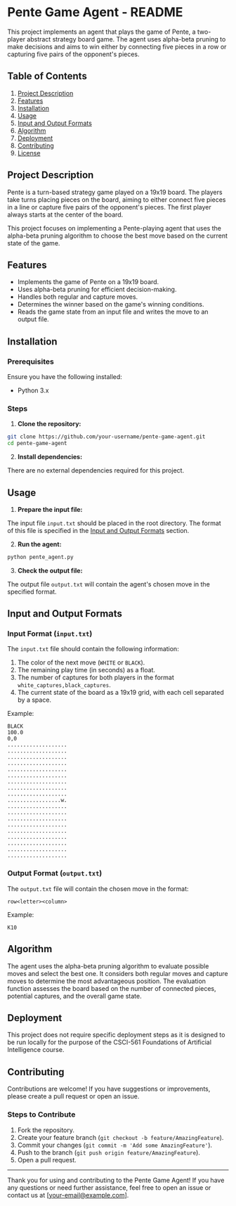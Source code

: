 # Pente Game Agent - README

This project implements an agent that plays the game of Pente, a two-player abstract strategy board game. The agent uses alpha-beta pruning to make decisions and aims to win either by connecting five pieces in a row or capturing five pairs of the opponent's pieces.

## Table of Contents

1. [Project Description](#project-description)
2. [Features](#features)
3. [Installation](#installation)
4. [Usage](#usage)
5. [Input and Output Formats](#input-and-output-formats)
6. [Algorithm](#algorithm)
7. [Deployment](#deployment)
8. [Contributing](#contributing)
9. [License](#license)

## Project Description

Pente is a turn-based strategy game played on a 19x19 board. The players take turns placing pieces on the board, aiming to either connect five pieces in a line or capture five pairs of the opponent's pieces. The first player always starts at the center of the board.

This project focuses on implementing a Pente-playing agent that uses the alpha-beta pruning algorithm to choose the best move based on the current state of the game.

## Features

- Implements the game of Pente on a 19x19 board.
- Uses alpha-beta pruning for efficient decision-making.
- Handles both regular and capture moves.
- Determines the winner based on the game's winning conditions.
- Reads the game state from an input file and writes the move to an output file.

## Installation

### Prerequisites

Ensure you have the following installed:

- Python 3.x

### Steps

1. **Clone the repository:**

```bash
git clone https://github.com/your-username/pente-game-agent.git
cd pente-game-agent
```

2. **Install dependencies:**

There are no external dependencies required for this project.

## Usage

1. **Prepare the input file:**

The input file `input.txt` should be placed in the root directory. The format of this file is specified in the [Input and Output Formats](#input-and-output-formats) section.

2. **Run the agent:**

```bash
python pente_agent.py
```

3. **Check the output file:**

The output file `output.txt` will contain the agent's chosen move in the specified format.

## Input and Output Formats

### Input Format (`input.txt`)

The `input.txt` file should contain the following information:

1. The color of the next move (`WHITE` or `BLACK`).
2. The remaining play time (in seconds) as a float.
3. The number of captures for both players in the format `white_captures,black_captures`.
4. The current state of the board as a 19x19 grid, with each cell separated by a space.

Example:
```
BLACK
100.0
0,0
...................
...................
...................
...................
...................
...................
...................
...................
...................
.................w.
...................
...................
...................
...................
...................
...................
...................
...................
...................
```

### Output Format (`output.txt`)

The `output.txt` file will contain the chosen move in the format:
```
row<letter><column>
```

Example:
```
K10
```

## Algorithm

The agent uses the alpha-beta pruning algorithm to evaluate possible moves and select the best one. It considers both regular moves and capture moves to determine the most advantageous position. The evaluation function assesses the board based on the number of connected pieces, potential captures, and the overall game state.

## Deployment

This project does not require specific deployment steps as it is designed to be run locally for the purpose of the CSCI-561 Foundations of Artificial Intelligence course.

## Contributing

Contributions are welcome! If you have suggestions or improvements, please create a pull request or open an issue.

### Steps to Contribute

1. Fork the repository.
2. Create your feature branch (`git checkout -b feature/AmazingFeature`).
3. Commit your changes (`git commit -m 'Add some AmazingFeature'`).
4. Push to the branch (`git push origin feature/AmazingFeature`).
5. Open a pull request.

---

Thank you for using and contributing to the Pente Game Agent! If you have any questions or need further assistance, feel free to open an issue or contact us at [your-email@example.com].

